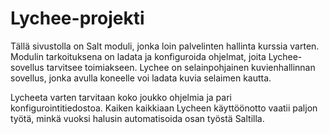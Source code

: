 # Lychee-projekti

Tällä sivustolla on Salt moduli, jonka loin palvelinten hallinta kurssia varten. Modulin tarkoituksena on ladata ja konfiguroida ohjelmat, joita Lychee-sovellus tarvitsee toimiakseen. Lychee on selainpohjainen kuvienhallinnan sovellus, jonka avulla koneelle voi ladata kuvia selaimen kautta.

Lycheeta varten tarvitaan koko joukko ohjelmia ja pari konfigurointitiedostoa. Kaiken kaikkiaan Lycheen käyttöönotto vaatii paljon työtä, minkä vuoksi halusin automatisoida osan työstä Saltilla.

